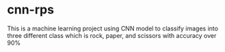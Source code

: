 # cnn-rps
This is a machine learning project using CNN model to classify images into three different class which is rock, paper, and scissors with accuracy over 90%
